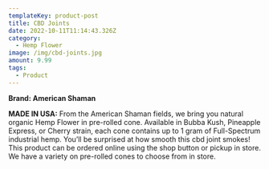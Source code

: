 ```yaml
---
templateKey: product-post
title: CBD Joints
date: 2022-10-11T11:14:43.326Z
category:
  - Hemp Flower
image: /img/cbd-joints.jpg
amount: 9.99
tags:
  - Product
---
```

**Brand: American Shaman**

**MADE IN USA:** From the American Shaman fields, we bring you natural organic Hemp Flower in pre-rolled cone. Available in Bubba Kush, Pineapple Express, or Cherry strain, each cone contains up to 1 gram of Full-Spectrum industrial hemp. You’ll be surprised at how smooth this cbd joint smokes! This product can be ordered online using the shop button or pickup in store. We have a variety on pre-rolled cones to choose from in store.